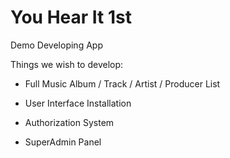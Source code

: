 # You Hear It 1st

Demo Developing App

Things we wish to develop:

* Full Music Album / Track / Artist / Producer List

* User Interface Installation  

* Authorization System

* SuperAdmin Panel
